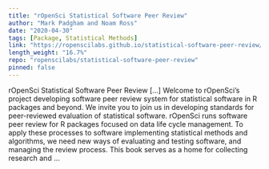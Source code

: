 ```yaml
---
title: "rOpenSci Statistical Software Peer Review"
author: "Mark Padgham and Noam Ross"
date: "2020-04-30"
tags: [Package, Statistical Methods]
link: "https://ropenscilabs.github.io/statistical-software-peer-review/"
length_weight: "16.7%"
repo: "ropenscilabs/statistical-software-peer-review"
pinned: false
---
```


rOpenSci Statistical Software Peer Review [...] Welcome to rOpenSci’s project
developing software peer review system
for statistical software in R packages and beyond. We invite you to join us in
developing standards for peer-reviewed evaluation of statistical software. rOpenSci runs software peer review for R packages focused on data life cycle management.
To apply these processes to software implementing statistical methods and algorithms,
we need new ways of evaluating and testing software, and managing the review
process. This book serves as a home for collecting research and ...
